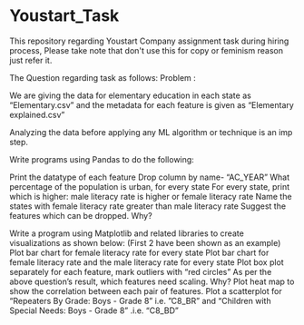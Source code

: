 # Youstart_Task
This repository regarding Youstart Company assignment task during hiring process, Please take note that don't use this for copy or feminism reason just refer it.


The Question regarding task as follows:
Problem :

We are giving the data for elementary education in each state as “Elementary.csv” and the metadata for each feature is given as “Elementary explained.csv”

Analyzing the data before applying any ML algorithm or technique is an imp step.

Write programs using Pandas to do the following:

Print the datatype of each feature
Drop column by name- “AC_YEAR”
What percentage of the population is urban, for every state
For every state, print which is higher: male literacy rate is higher or female literacy rate
Name the states with female literacy rate greater than male literacy rate
Suggest the features which can be dropped. Why?

Write a program using Matplotlib and related libraries to create visualizations as shown below: 
(First 2 have been shown as an example)
Plot bar chart for female literacy rate for every state
Plot  bar chart  for female literacy rate and the male literacy rate for every state
Plot box plot separately for each feature, mark outliers with “red circles”
As per the above question’s result, which features need scaling. Why?
Plot heat map to show the correlation between each pair of features.
Plot a scatterplot for “Repeaters By Grade: Boys - Grade 8” i.e. ”C8_BR” and “Children with Special Needs: Boys - Grade 8” .i.e. “C8_BD”
